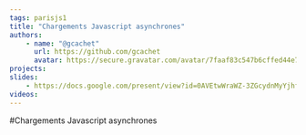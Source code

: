 ```yaml
---
tags: parisjs1
title: "Chargements Javascript asynchrones"
authors:
    - name: "@gcachet"
      url: https://github.com/gcachet
      avatar: https://secure.gravatar.com/avatar/7faaf83c547b6cffed44e7a5ffbfad73
projects:
slides:
    - https://docs.google.com/present/view?id=0AVEtwWraWZ-3ZGcydnMyYjhfNTE2Y3o4cmJjZnE
videos:
---
```

#Chargements Javascript asynchrones
